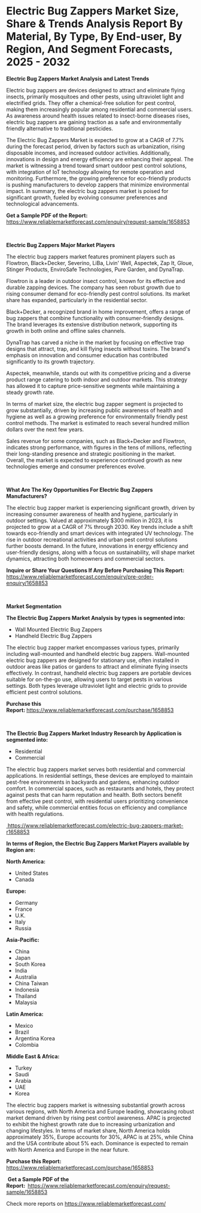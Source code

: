 <p><h1>Electric Bug Zappers Market Size, Share & Trends Analysis Report By Material, By Type, By End-user, By Region, And Segment Forecasts, 2025 - 2032</h1></p><p><strong>Electric Bug Zappers Market Analysis and Latest Trends</strong></p>
<p><p>Electric bug zappers are devices designed to attract and eliminate flying insects, primarily mosquitoes and other pests, using ultraviolet light and electrified grids. They offer a chemical-free solution for pest control, making them increasingly popular among residential and commercial users. As awareness around health issues related to insect-borne diseases rises, electric bug zappers are gaining traction as a safe and environmentally friendly alternative to traditional pesticides.</p><p>The Electric Bug Zappers Market is expected to grow at a CAGR of 7.7% during the forecast period, driven by factors such as urbanization, rising disposable incomes, and increased outdoor activities. Additionally, innovations in design and energy efficiency are enhancing their appeal. The market is witnessing a trend toward smart outdoor pest control solutions, with integration of IoT technology allowing for remote operation and monitoring. Furthermore, the growing preference for eco-friendly products is pushing manufacturers to develop zappers that minimize environmental impact. In summary, the electric bug zappers market is poised for significant growth, fueled by evolving consumer preferences and technological advancements.</p></p>
<p><strong>Get a Sample PDF of the Report:&nbsp;</strong> <a href="https://www.reliablemarketforecast.com/enquiry/request-sample/1658853?utm_campaign=3169&utm_medium=2&utm_source=Github&utm_content=ia&utm_term=08042025&utm_id=electric-bug-zappers">https://www.reliablemarketforecast.com/enquiry/request-sample/1658853</a></p>
<p>&nbsp;</p>
<p><strong>Electric Bug Zappers Major Market Players</strong></p>
<p><p>The electric bug zappers market features prominent players such as Flowtron, Black+Decker, Severino, LiBa, Livin' Well, Aspectek, Zap It, Gloue, Stinger Products, EnviroSafe Technologies, Pure Garden, and DynaTrap. </p><p>Flowtron is a leader in outdoor insect control, known for its effective and durable zapping devices. The company has seen robust growth due to rising consumer demand for eco-friendly pest control solutions. Its market share has expanded, particularly in the residential sector.</p><p>Black+Decker, a recognized brand in home improvement, offers a range of bug zappers that combine functionality with consumer-friendly designs. The brand leverages its extensive distribution network, supporting its growth in both online and offline sales channels.</p><p>DynaTrap has carved a niche in the market by focusing on effective trap designs that attract, trap, and kill flying insects without toxins. The brand's emphasis on innovation and consumer education has contributed significantly to its growth trajectory.</p><p>Aspectek, meanwhile, stands out with its competitive pricing and a diverse product range catering to both indoor and outdoor markets. This strategy has allowed it to capture price-sensitive segments while maintaining a steady growth rate.</p><p>In terms of market size, the electric bug zapper segment is projected to grow substantially, driven by increasing public awareness of health and hygiene as well as a growing preference for environmentally friendly pest control methods. The market is estimated to reach several hundred million dollars over the next few years.</p><p>Sales revenue for some companies, such as Black+Decker and Flowtron, indicates strong performance, with figures in the tens of millions, reflecting their long-standing presence and strategic positioning in the market. Overall, the market is expected to experience continued growth as new technologies emerge and consumer preferences evolve.</p></p>
<p>&nbsp;</p>
<p><strong>What Are The Key Opportunities For Electric Bug Zappers Manufacturers?</strong></p>
<p><p>The electric bug zapper market is experiencing significant growth, driven by increasing consumer awareness of health and hygiene, particularly in outdoor settings. Valued at approximately $300 million in 2023, it is projected to grow at a CAGR of 7% through 2030. Key trends include a shift towards eco-friendly and smart devices with integrated UV technology. The rise in outdoor recreational activities and urban pest control solutions further boosts demand. In the future, innovations in energy efficiency and user-friendly designs, along with a focus on sustainability, will shape market dynamics, attracting both homeowners and commercial sectors.</p></p>
<p><strong>Inquire or Share Your Questions If Any Before Purchasing This Report:</strong> <a href="https://www.reliablemarketforecast.com/enquiry/pre-order-enquiry/1658853?utm_campaign=3169&utm_medium=2&utm_source=Github&utm_content=ia&utm_term=08042025&utm_id=electric-bug-zappers">https://www.reliablemarketforecast.com/enquiry/pre-order-enquiry/1658853</a></p>
<p>&nbsp;</p>
<p><strong>Market Segmentation</strong></p>
<p><strong>The Electric Bug Zappers Market Analysis by types is segmented into:</strong></p>
<p><ul><li>Wall Mounted Electric Bug Zappers</li><li>Handheld Electric Bug Zappers</li></ul></p>
<p><p>The electric bug zapper market encompasses various types, primarily including wall-mounted and handheld electric bug zappers. Wall-mounted electric bug zappers are designed for stationary use, often installed in outdoor areas like patios or gardens to attract and eliminate flying insects effectively. In contrast, handheld electric bug zappers are portable devices suitable for on-the-go use, allowing users to target pests in various settings. Both types leverage ultraviolet light and electric grids to provide efficient pest control solutions.</p></p>
<p><strong>Purchase this Report:&nbsp;</strong><a href="https://www.reliablemarketforecast.com/purchase/1658853?utm_campaign=3169&utm_medium=2&utm_source=Github&utm_content=ia&utm_term=08042025&utm_id=electric-bug-zappers">https://www.reliablemarketforecast.com/purchase/1658853</a></p>
<p>&nbsp;</p>
<p><strong>The Electric Bug Zappers Market Industry Research by Application is segmented into:</strong></p>
<p><ul><li>Residential</li><li>Commercial</li></ul></p>
<p><p>The electric bug zappers market serves both residential and commercial applications. In residential settings, these devices are employed to maintain pest-free environments in backyards and gardens, enhancing outdoor comfort. In commercial spaces, such as restaurants and hotels, they protect against pests that can harm reputation and health. Both sectors benefit from effective pest control, with residential users prioritizing convenience and safety, while commercial entities focus on efficiency and compliance with health regulations.</p></p>
<p><a href="https://www.reliablemarketforecast.com/electric-bug-zappers-market-r1658853?utm_campaign=3169&utm_medium=2&utm_source=Github&utm_content=ia&utm_term=08042025&utm_id=electric-bug-zappers">&nbsp;https://www.reliablemarketforecast.com/electric-bug-zappers-market-r1658853</a></p>
<p><strong>In terms of Region, the Electric Bug Zappers Market Players available by Region are:</strong></p>
<p>
    <p> <strong> North America: </strong>
        <ul>
            <li>United States</li>
            <li>Canada</li>
        </ul>
        </p> 
    <p> <strong> Europe: </strong>
        <ul>
            <li>Germany</li>
            <li>France</li>
            <li>U.K.</li>
            <li>Italy</li>
            <li>Russia</li>
        </ul>
        </p> 
    <p> <strong> Asia-Pacific: </strong>
        <ul>
            <li>China</li>
            <li>Japan</li>
            <li>South Korea</li>
            <li>India</li>
            <li>Australia</li>
            <li>China Taiwan</li>
            <li>Indonesia</li>
            <li>Thailand</li>
            <li>Malaysia</li>
        </ul>
        </p> 
    <p> <strong> Latin America: </strong>
        <ul>
            <li>Mexico</li>
            <li>Brazil</li>
            <li>Argentina Korea</li>
            <li>Colombia</li>
        </ul>
        </p> 
    <p> <strong> Middle East & Africa: </strong>
        <ul>
            <li>Turkey</li>
            <li>Saudi</li>
            <li>Arabia</li>
            <li>UAE</li>
            <li>Korea</li>
        </ul>
    </p>
    </p>
<p><p>The electric bug zappers market is witnessing substantial growth across various regions, with North America and Europe leading, showcasing robust market demand driven by rising pest control awareness. APAC is projected to exhibit the highest growth rate due to increasing urbanization and changing lifestyles. In terms of market share, North America holds approximately 35%, Europe accounts for 30%, APAC is at 25%, while China and the USA contribute about 5% each. Dominance is expected to remain with North America and Europe in the near future.</p></p>
<p><strong>Purchase this Report: </strong><a href="https://www.reliablemarketforecast.com/purchase/1658853?utm_campaign=3169&utm_medium=2&utm_source=Github&utm_content=ia&utm_term=08042025&utm_id=electric-bug-zappers">https://www.reliablemarketforecast.com/purchase/1658853</a></p>
<p>&nbsp;<strong>Get a Sample PDF of the Report:&nbsp;&nbsp;</strong><a href="https://www.reliablemarketforecast.com/enquiry/request-sample/1658853?utm_campaign=3169&utm_medium=2&utm_source=Github&utm_content=ia&utm_term=08042025&utm_id=electric-bug-zappers">https://www.reliablemarketforecast.com/enquiry/request-sample/1658853</a></p>
<p><strong></strong></p>
<p>Check more reports on <a href="https://www.reliablemarketforecast.com/?utm_campaign=3169&utm_medium=2&utm_source=Github&utm_content=ia&utm_term=08042025&utm_id=electric-bug-zappers">https://www.reliablemarketforecast.com/</a></p>